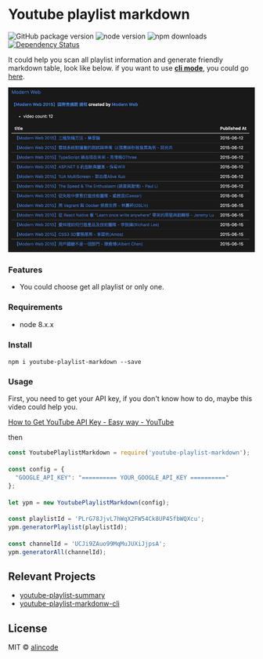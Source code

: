 # Youtube playlist markdown

![GitHub package version](https://img.shields.io/github/package-json/v/alincode/youtube-playlist-markdown.svg)
![node version](https://img.shields.io/node/v/youtube-playlist-markdown.svg)
![npm downloads](https://img.shields.io/npm/dt/youtube-playlist-markdown.svg)
[![Dependency Status](https://img.shields.io/david/alincode/youtube-playlist-markdown.svg?style=flat)](https://david-dm.org/alincode/youtube-playlist-markdown)

It could help you scan all playlist information and generate friendly markdown table, look like below. if you want to use [**cli mode**](https://www.npmjs.com/package/youtube-playlist-markdown-cli), you could go [here](https://www.npmjs.com/package/youtube-playlist-markdown-cli).

![](assets/output.jpg)

### Features

* You could choose get all playlist or only one.
### Requirements

* node 8.x.x
### Install

```
npm i youtube-playlist-markdown --save
```
### Usage

First, you need to get your API key, if you don't know how to do, maybe this video could help you.

[How to Get YouTube API Key - Easy way - YouTube](https://www.youtube.com/watch?v=_U_VS12uu-o)

then

```js
const YoutubePlaylistMarkdown = require('youtube-playlist-markdown');

const config = {
  "GOOGLE_API_KEY": "========== YOUR_GOOGLE_API_KEY =========="
};

let ypm = new YoutubePlaylistMarkdown(config);

const playlistId = 'PLrG78JjvL7hWqX2FW54Ck8UP45fbWQXcu';
ypm.generatorPlaylist(playlistId);

const channelId = 'UCJi9ZAuo99MqMuJUXiJjpsA';
ypm.generatorAll(channelId);
```

## Relevant Projects

* [youtube-playlist-summary](https://github.com/alincode/youtube-playlist-summary)
* [youtube-playlist-markdonw-cli](https://github.com/alincode/youtube-playlist-markdown-cli)

## License

MIT © [alincode](https://github.com/alincode/youtube-playlist-markdown)